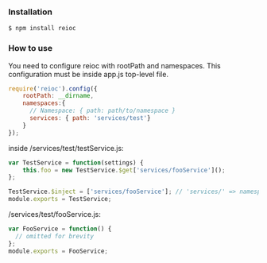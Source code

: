 ### Installation

```
$ npm install reioc
```

### How to use

You need to configure reioc with rootPath and namespaces. This configuration must be inside app.js top-level file.
```javascript
require('reioc').config({
    rootPath: __dirname,
    namespaces:{
      // Namespace: { path: path/to/namespace }
      services: { path: 'services/test'}
    }
});
```
inside /services/test/testService.js:
```javascript
var TestService = function(settings) {
	this.foo = new TestService.$get['services/fooService']();
};

TestService.$inject = ['services/fooService']; // 'services/' => namespace, 'fooService' => fooService.js, located in 'services' namespace path ({path: 'services/test'}), i.e fooService => services/test/fooService.js
module.exports = TestService;
```
/services/test/fooService.js:
```javascript
var FooService = function() {
  // omitted for brevity
};
module.exports = FooService;
```
